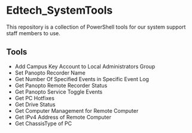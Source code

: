 # Edtech_SystemTools
This repository is a collection of PowerShell tools for our system support staff members to use.

## Tools

* Add Campus Key Account to Local Administrators Group
* Set Panopto Recorder Name
* Get Number Of Specified Events in Specific Event Log
* Get Panopto Remote Recorder Status
* Get Panopto Service Toggle Events
* Get PC Hotfixes
* Get Drive Status
* Get Computer Management for Remote Computer
* Get IPv4 Address of Remote Computer
* Get ChassisType of PC

